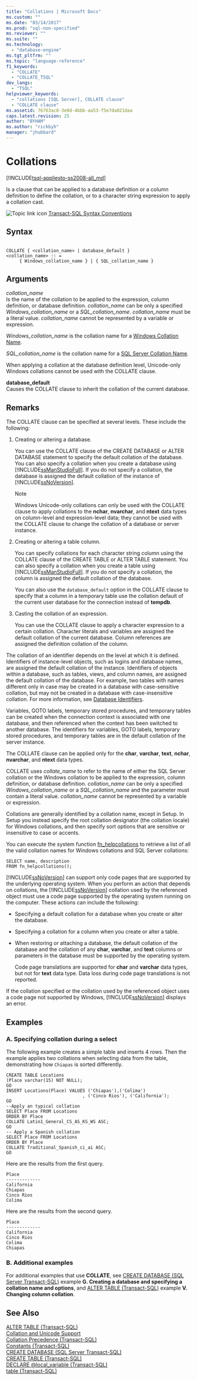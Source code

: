 ```yaml
---
title: "Collations | Microsoft Docs"
ms.custom: ""
ms.date: "03/14/2017"
ms.prod: "sql-non-specified"
ms.reviewer: ""
ms.suite: ""
ms.technology: 
  - "database-engine"
ms.tgt_pltfrm: ""
ms.topic: "language-reference"
f1_keywords: 
  - "COLLATE"
  - "COLLATE_TSQL"
dev_langs: 
  - "TSQL"
helpviewer_keywords: 
  - "collations [SQL Server], COLLATE clause"
  - "COLLATE clause"
ms.assetid: 76763ac8-3e0d-4bbb-aa53-f5e7da021daa
caps.latest.revision: 25
author: "BYHAM"
ms.author: "rickbyh"
manager: "jhubbard"
---
```

# Collations
[!INCLUDE[tsql-appliesto-ss2008-all_md](../../includes/tsql-appliesto-ss2008-all-md.md)]

  Is a clause that can be applied to a database definition or a column definition to define the collation, or to a character string expression to apply a collation cast.  
  
 ![Topic link icon](../../database-engine/configure-windows/media/topic-link.gif "Topic link icon") [Transact-SQL Syntax Conventions](../../t-sql/language-elements/transact-sql-syntax-conventions-transact-sql.md)  
  
## Syntax  
  
```  
  
COLLATE { <collation_name> | database_default }  
<collation_name> :: =   
     { Windows_collation_name } | { SQL_collation_name }  
```  
  
## Arguments  
 *collation_name*  
 Is the name of the collation to be applied to the expression, column definition, or database definition. *collation_name* can be only a specified *Windows_collation_name* or a *SQL_collation_name*. *collation_name* must be a literal value. *collation_name* cannot be represented by a variable or expression.  
  
 *Windows_collation_name* is the collation name for a [Windows Collation Name](../../t-sql/statements/windows-collation-name-transact-sql.md).  
  
 *SQL_collation_name* is the collation name for a [SQL Server Collation Name](../../t-sql/statements/sql-server-collation-name-transact-sql.md).  
  
 When applying a collation at the  database definition level, Unicode-only Windows collations cannot be used with the COLLATE clause.  
  
 **database_default**  
 Causes the COLLATE clause to inherit the collation of the current database.  
  
## Remarks  
 The COLLATE clause can be specified at several levels. These include the following:  
  
1.  Creating or altering a database.  
  
     You can use the COLLATE clause of the CREATE DATABASE or ALTER DATABASE statement to specify the default collation of the database. You can also specify a collation when you create a database using [!INCLUDE[ssManStudioFull](../../includes/ssmanstudiofull-md.md)]. If you do not specify a collation, the database is assigned the default collation of the instance of [!INCLUDE[ssNoVersion](../../includes/ssnoversion-md.md)].  
  
    > [!NOTE]  
    >  Windows Unicode-only collations can only be used with the COLLATE clause to apply collations to the **nchar**, **nvarchar**, and **ntext** data types on column-level and expression-level data; they cannot be used with the COLLATE clause to change the collation of a database or server instance.  
  
2.  Creating or altering a table column.  
  
     You can specify collations for each character string column using the COLLATE clause of the CREATE TABLE or ALTER TABLE statement. You can also specify a collation when you create a table using [!INCLUDE[ssManStudioFull](../../includes/ssmanstudiofull-md.md)]. If you do not specify a collation, the column is assigned the default collation of the database.  
  
     You can also use the `database_default` option in the COLLATE clause to specify that a column in a temporary table use the collation default of the current user database for the connection instead of **tempdb**.  
  
3.  Casting the collation of an expression.  
  
     You can use the COLLATE clause to apply a character expression to a certain collation. Character literals and variables are assigned the default collation of the current database. Column references are assigned the definition collation of the column.  
  
 The collation of an identifier depends on the level at which it is defined. Identifiers of instance-level objects, such as logins and database names, are assigned the default collation of the instance. Identifiers of objects within a database, such as tables, views, and column names, are assigned the default collation of the database. For example, two tables with names different only in case may be created in a database with case-sensitive collation, but may not be created in a database with case-insensitive collation. For more information, see [Database Identifiers](../../relational-databases/databases/database-identifiers.md).  
  
 Variables, GOTO labels, temporary stored procedures, and temporary tables can be created when the connection context is associated with one database, and then referenced when the context has been switched to another database. The identifiers for variables, GOTO labels, temporary stored procedures, and temporary tables are in the default collation of the server instance.  
  
 The COLLATE clause can be applied only for the **char**, **varchar**, **text**, **nchar**, **nvarchar**, and **ntext** data types.  
  
 COLLATE uses *collate_name* to refer to the name of either the SQL Server collation or the Windows collation to be applied to the expression, column definition, or database definition. *collation_name* can be only a specified *Windows_collation_name* or a *SQL_collation_name* and the parameter must contain a literal value. *collation_name* cannot be represented by a variable or expression.  
  
 Collations are generally identified by a collation name, except in Setup. In Setup you instead specify the root collation designator (the collation locale) for Windows collations, and then specify sort options that are sensitive or insensitive to case or accents.  
  
 You can execute the system function [fn_helpcollations](../../relational-databases/system-functions/sys-fn-helpcollations-transact-sql.md) to retrieve a list of all the valid collation names for Windows collations and SQL Server collations:  
  
```  
SELECT name, description  
FROM fn_helpcollations();  
```  
  
 [!INCLUDE[ssNoVersion](../../includes/ssnoversion-md.md)] can support only code pages that are supported by the underlying operating system. When you perform an action that depends on collations, the [!INCLUDE[ssNoVersion](../../includes/ssnoversion-md.md)] collation used by the referenced object must use a code page supported by the operating system running on the computer. These actions can include the following:  
  
-   Specifying a default collation for a database when you create or alter the database.  
  
-   Specifying a collation for a column when you create or alter a table.  
  
-   When restoring or attaching a database, the default collation of the database and the collation of any **char**, **varchar**, and **text** columns or parameters in the database must be supported by the operating system.  
  
     Code page translations are supported for **char** and **varchar** data types, but not for **text** data type. Data loss during code page translations is not reported.  
  
 If the collation specified or the collation used by the referenced object uses a code page not supported by Windows, [!INCLUDE[ssNoVersion](../../includes/ssnoversion-md.md)] displays an error.  
  
## Examples  
  
### A. Specifying collation during a select  
 The following example creates a simple table and inserts 4 rows. Then the example applies two collations when selecting data from the table, demonstrating how `Chiapas` is sorted differently.  
  
```tsql  
CREATE TABLE Locations  
(Place varchar(15) NOT NULL);  
GO  
INSERT Locations(Place) VALUES ('Chiapas'),('Colima')  
                             , ('Cinco Rios'), ('California');  
GO  
--Apply an typical collation  
SELECT Place FROM Locations  
ORDER BY Place  
COLLATE Latin1_General_CS_AS_KS_WS ASC;  
GO  
-- Apply a Spanish collation  
SELECT Place FROM Locations  
ORDER BY Place  
COLLATE Traditional_Spanish_ci_ai ASC;  
GO  
```  

 Here are the results from the first query.  
  
 ```
 Place 
 ------------- 
 California 
 Chiapas 
 Cinco Rios 
 Colima
 ```  
  
 Here are the results from the second query.  
  
 ```
 Place 
 ------------- 
 California 
 Cinco Rios 
 Colima 
 Chiapas
 ```  
  
### B. Additional examples  
 For additional examples that use **COLLATE**, see [CREATE DATABASE &#40;SQL Server Transact-SQL&#41;](../../t-sql/statements/create-database-sql-server-transact-sql.md) example **G. Creating a database and specifying a collation name and options**, and [ALTER TABLE &#40;Transact-SQL&#41;](../../t-sql/statements/alter-table-transact-sql.md) example **V. Changing column collation**.  
  
## See Also  
 [ALTER TABLE &#40;Transact-SQL&#41;](../../t-sql/statements/alter-table-transact-sql.md)   
 [Collation and Unicode Support](../../relational-databases/collations/collation-and-unicode-support.md)   
 [Collation Precedence &#40;Transact-SQL&#41;](../../t-sql/statements/collation-precedence-transact-sql.md)   
 [Constants &#40;Transact-SQL&#41;](../../t-sql/data-types/constants-transact-sql.md)   
 [CREATE DATABASE &#40;SQL Server Transact-SQL&#41;](../../t-sql/statements/create-database-sql-server-transact-sql.md)   
 [CREATE TABLE &#40;Transact-SQL&#41;](../../t-sql/statements/create-table-transact-sql.md)   
 [DECLARE @local_variable &#40;Transact-SQL&#41;](../../t-sql/language-elements/declare-local-variable-transact-sql.md)   
 [table &#40;Transact-SQL&#41;](../../t-sql/data-types/table-transact-sql.md)  
  
  